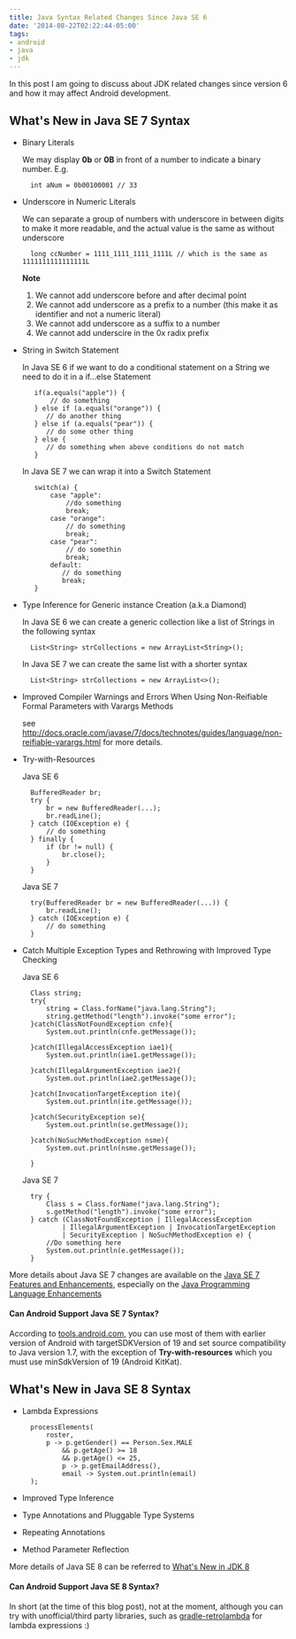 ```yaml
---
title: Java Syntax Related Changes Since Java SE 6
date: '2014-08-22T02:22:44-05:00'
tags:
- android
- java
- jdk
---
```


In this post I am going to discuss about JDK related changes since version 6 and how it may affect Android development.

What's New in Java SE 7 Syntax
----------------------
* Binary Literals

    We may display **0b** or **0B** in front of a number to indicate a binary number. E.g. 
    
        int aNum = 0b00100001 // 33

* Underscore in Numeric Literals

    We can separate a group of numbers with underscore in between digits to make it more readable, and the actual value is the same as without underscore
    
        long ccNumber = 1111_1111_1111_1111L // which is the same as 1111111111111111L

    **Note**
    1. We cannot add underscore before and after decimal point
    2. We cannot add underscore as a prefix to a number (this make it as identifier and not a numeric literal)
    3. We cannot add underscore as a suffix to a number
    4. We cannot add underscire in the 0x radix prefix

* String in Switch Statement

    In Java SE 6 if we want to do a conditional statement on a String we need to do it in a if...else Statement
    
         if(a.equals("apple")) {
             // do something
         } else if (a.equals("orange")) {
            // do another thing
         } else if (a.equals("pear")) {
            // do some other thing
         } else {
            // do something when above conditions do not match
         }
         
     In Java SE 7 we can wrap it into a Switch Statement
     
         switch(a) {
             case "apple":
                 //do something
                 break;
             case "orange":
                 // do something
                 break;
             case "pear":
                 // do somethin
                 break;
             default:
             	// do something
                break;
         }

* Type Inference for Generic instance Creation (a.k.a Diamond)

    In Java SE 6 we can create a generic collection like a list of Strings in the following syntax 
    
        List<String> strCollections = new ArrayList<String>();
    
    In Java SE 7 we can create the same list with a shorter syntax
    
        List<String> strCollections = new ArrayList<>();

* Improved Compiler Warnings and Errors When Using Non-Reifiable Formal Parameters with Varargs Methods

    see http://docs.oracle.com/javase/7/docs/technotes/guides/language/non-reifiable-varargs.html for more details.

* Try-with-Resources

    Java SE 6
    
        BufferedReader br;
        try {
            br = new BufferedReader(...);
            br.readLine();
        } catch (IOException e) {
            // do something
        } finally {
            if (br != null) {
                br.close();
            }
        }
    
    Java SE 7
    
        try(BufferedReader br = new BufferedReader(...)) {
            br.readLine();
        } catch (IOException e) {
            // do something
        } 

* Catch Multiple Exception Types and Rethrowing with Improved Type Checking

    Java SE 6

        Class string;
		try{
			string = Class.forName("java.lang.String");
			string.getMethod("length").invoke("some error");
		}catch(ClassNotFoundException cnfe){
			System.out.println(cnfe.getMessage());
			
		}catch(IllegalAccessException iae1){
			System.out.println(iae1.getMessage());
			
		}catch(IllegalArgumentException iae2){
			System.out.println(iae2.getMessage());
			
		}catch(InvocationTargetException ite){
			System.out.println(ite.getMessage());
			
		}catch(SecurityException se){
			System.out.println(se.getMessage());
			
		}catch(NoSuchMethodException nsme){
			System.out.println(nsme.getMessage());
			
		}
        
     Java SE 7
     
        try {
			Class s = Class.forName("java.lang.String");
			s.getMethod("length").invoke("some error");
		} catch (ClassNotFoundException | IllegalAccessException 
				| IllegalArgumentException | InvocationTargetException 
				| SecurityException | NoSuchMethodException e) {
			//Do something here
			System.out.println(e.getMessage());
		}
     

More details about Java SE 7 changes are available on the [Java SE 7 Features and Enhancements](http://www.oracle.com/technetwork/java/javase/jdk7-relnotes-418459.html), especially on the [Java Programming Language Enhancements](http://docs.oracle.com/javase/7/docs/technotes/guides/language/enhancements.html#javase7)

#### Can Android Support Java SE 7 Syntax?
According to [tools.android.com](http://tools.android.com/tech-docs/new-build-system/user-guide#TOC-Using-sourceCompatibility-1.7), you can use most of them with earlier version of Android with targetSDKVersion of 19 and set source compatibility to Java version 1.7, with the exception of **Try-with-resources** which you must use minSdkVersion of 19 (Android KitKat).



What's New in Java SE 8 Syntax
----------------------
* Lambda Expressions

        processElements(
            roster,
            p -> p.getGender() == Person.Sex.MALE
                && p.getAge() >= 18
                && p.getAge() <= 25,
                p -> p.getEmailAddress(),
                email -> System.out.println(email)
        );

* Improved Type Inference
* Type Annotations and Pluggable Type Systems
* Repeating Annotations
* Method Parameter Reflection

More details of Java SE 8 can be referred to [What's New in JDK 8](http://www.oracle.com/technetwork/java/javase/8-whats-new-2157071.html)

#### Can Android Support Java SE 8 Syntax?
In short (at the time of this blog post), not at the moment, although you can try with unofficial/third party libraries, such as [gradle-retrolambda](https://github.com/evant/gradle-retrolambda) for lambda expressions :)
